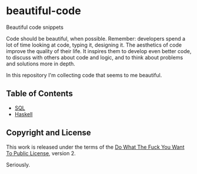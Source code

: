 # beautiful-code
Beautiful code snippets

Code should be beautiful, when possible. Remember: developers spend a lot of time looking at code,
typing it, designing it. The aesthetics of code improve the quality of their life. It inspires them
to develop even better code, to discuss with others about code and logic, and to think about problems
and solutions more in depth.

In this repository I'm collecting code that seems to me beautiful.


## Table of Contents

* [SQL](lang-sql.md)
* [Haskell](lang-haskell.md)


## Copyright and License

This work is released under the terms of the [Do What The Fuck You Want To Public License](LICENSE),
version 2.

Seriously.
